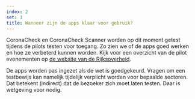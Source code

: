 ```yaml
---
index: 2
set: 1
title: Wanneer zijn de apps klaar voor gebruik? 
---
```

CoronaCheck en CoronaCheck Scanner worden op dit moment getest tijdens de pilots testen voor toegang. Zo zien we of de apps goed werken en hoe ze verbeterd kunnen worden. Kijk voor een overzicht van de pilot evenementen op <a href='https://www.rijksoverheid.nl/onderwerpen/coronavirus-covid-19/algemene-coronaregels/cijfers-en-onderzoeken-over-het-coronavirus/pilot-toegangsbewijzen' target='_blank' rel='noopener noreferrer'>de website van de Rijksoverheid</a>. 

De apps worden pas ingezet als de wet is goedgekeurd. Vragen om een testbewijs kan namelijk tijdelijk verplicht worden voor bepaalde sectoren. Dat betekent (indirect) dat de bezoeker zich moet laten testen. Daar is wetgeving voor nodig.
